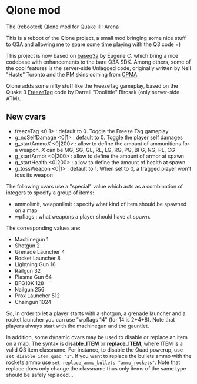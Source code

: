 # Qlone mod
The (rebooted) Qlone mod for Quake III: Arena

This is a reboot of the Qlone project, a small mod bringing some nice stuff to Q3A and allowing me to spare some time playing with the Q3 code =)

This project is now based on [baseq3a](https://github.com/ec-/baseq3a) by Eugene C. which bring a nice codebase with enhancements to the bare Q3A SDK. Among others, some of the cool features is the server-side Unlagged code, originally written by Neil "Haste" Toronto and the PM skins coming from [CPMA](https://playmorepromode.com/).

Qlone adds some nifty stuff like the FreezeTag gameplay, based on the Quake 3 [FreezeTag](https://github.com/dbircsak/freeze-tag) code by Darrell "Doolittle" Bircsak (only server-side ATM).

## New cvars

* freezeTag <0|1> : default to 0. Toggle the Freeze Tag gameplay
* g_noSelfDamage <0|1> : default to 0. Toggle the player self damages
* g_startAmmo*X* <0|200> : allow to define the amount of ammunitions for a weapon. *X* can be MG, SG, GL, RL, LG, RG, PG, BFG, NG, PL, CG
* g_startArmor <0|200> : allow to define the amount of armor at spawn
* g_startHealth <0|200> : allow to define the amount of health at spawn
* g_tossWeapon <0|1> : default to 1. When set to 0, a fragged player won't toss its weapon

The following cvars use a "special" value which acts as a combination of integers to specify a group of items:

* ammolimit, weaponlimit <VAL> : specify what kind of item should be spawned on a map
* wpflags <VAL> : what weapons a player should have at spawn.
  
The corresponding values are:

* Machinegun	1
* Shotgun	2
* Grenade Launcher	4
* Rocket Launcher	8
* Lightning Gun	16
* Railgun	32
* Plasma Gun	64
* BFG10K	128
* Nailgun	256
* Prox Launcher	512
* Chaingun	1024

So, in order to let a player starts with a shotgun, a grenade launcher and a rocket launcher you can use "wpflags 14" (for 14 is 2+4+8). Note that players always start with the machinegun and the gauntlet.

In addition, some dynamic cvars may be used to disable or replace an item on a map. The syntax is **disable_ITEM** or **replace_ITEM**, where ITEM is a valid Q3 item classname. For instance, to disable the Quad powerup, use `set disable_item_quad "1"`. If you want to replace the bullets ammo with the rockets ammo use `set replace_ammo_bullets "ammo_rockets"`. Note that replace does only change the classname thus only items of the same type should be safely replaced...
